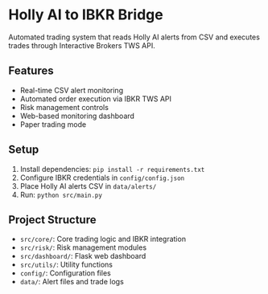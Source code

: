 # Holly AI to IBKR Bridge

Automated trading system that reads Holly AI alerts from CSV and executes trades through Interactive Brokers TWS API.

## Features
- Real-time CSV alert monitoring
- Automated order execution via IBKR TWS API
- Risk management controls
- Web-based monitoring dashboard
- Paper trading mode

## Setup
1. Install dependencies: `pip install -r requirements.txt`
2. Configure IBKR credentials in `config/config.json`
3. Place Holly AI alerts CSV in `data/alerts/`
4. Run: `python src/main.py`

## Project Structure
- `src/core/`: Core trading logic and IBKR integration
- `src/risk/`: Risk management modules
- `src/dashboard/`: Flask web dashboard
- `src/utils/`: Utility functions
- `config/`: Configuration files
- `data/`: Alert files and trade logs
